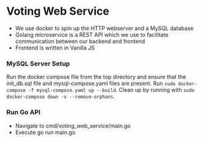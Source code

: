 # Voting Web Service
* We use docker to spin up the HTTP webserver and a MySQL database
* Golang microservice is a REST API which we use to facilitate communication between our backend and frontend
* Frontend is written in Vanilla JS

### MySQL Server Setup ###
Run the docker compose file from the top directory and ensure that the init_db.sql file and mysql-compose.yaml files are present. Run `sudo docker-compose -f mysql-compose.yaml up --build`. Clean up by running with `sudo docker-compose down -v --remove-orphans`.

### Run Go API ###
* Navigate to cmd/voting_web_service/main.go
* Execute go run main.go